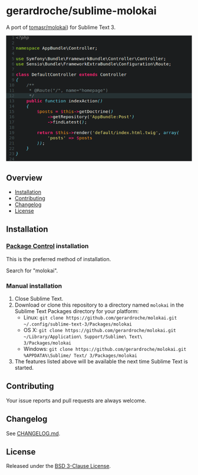 # gerardroche/sublime-molokai

A port of [tomasr/molokai](https://github.com/tomasr/molokai)) for Sublime Text 3.

![Screenshot](screenshot_php.png)

## Overview

* [Installation](#installation)
* [Contributing](#contributing)
* [Changelog](#changelog)
* [License](#license)

## Installation

### [Package Control](https://packagecontrol.io) installation

This is the preferred method of installation.

Search for "molokai".

### Manual installation

1. Close Sublime Text.
2. Download or clone this repository to a directory named `molokai` in the Sublime Text Packages directory for your platform:
    * Linux: `git clone https://github.com/gerardroche/molokai.git ~/.config/sublime-text-3/Packages/molokai`
    * OS X: `git clone https://github.com/gerardroche/molokai.git ~/Library/Application\ Support/Sublime\ Text\ 3/Packages/molokai`
    * Windows: `git clone https://github.com/gerardroche/molokai.git %APPDATA%\Sublime/ Text/ 3/Packages/molokai`
3. The features listed above will be available the next time Sublime Text is started.

## Contributing

Your issue reports and pull requests are always welcome.

## Changelog

See [CHANGELOG.md](CHANGELOG.md).

## License

Released under the [BSD 3-Clause License](LICENSE).
